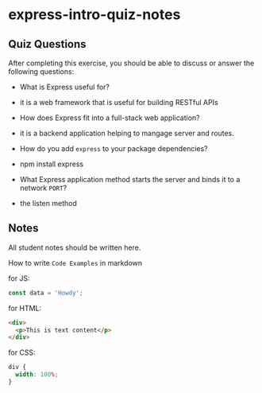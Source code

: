 # express-intro-quiz-notes

## Quiz Questions

After completing this exercise, you should be able to discuss or answer the following questions:

- What is Express useful for?

- it is a web framework that is useful for building RESTful APIs

- How does Express fit into a full-stack web application?

- it is a backend application helping to mangage server and routes.

- How do you add `express` to your package dependencies?

- npm install express

- What Express application method starts the server and binds it to a network `PORT`?

- the listen method

## Notes

All student notes should be written here.

How to write `Code Examples` in markdown

for JS:

```javascript
const data = 'Howdy';
```

for HTML:

```html
<div>
  <p>This is text content</p>
</div>
```

for CSS:

```css
div {
  width: 100%;
}
```
